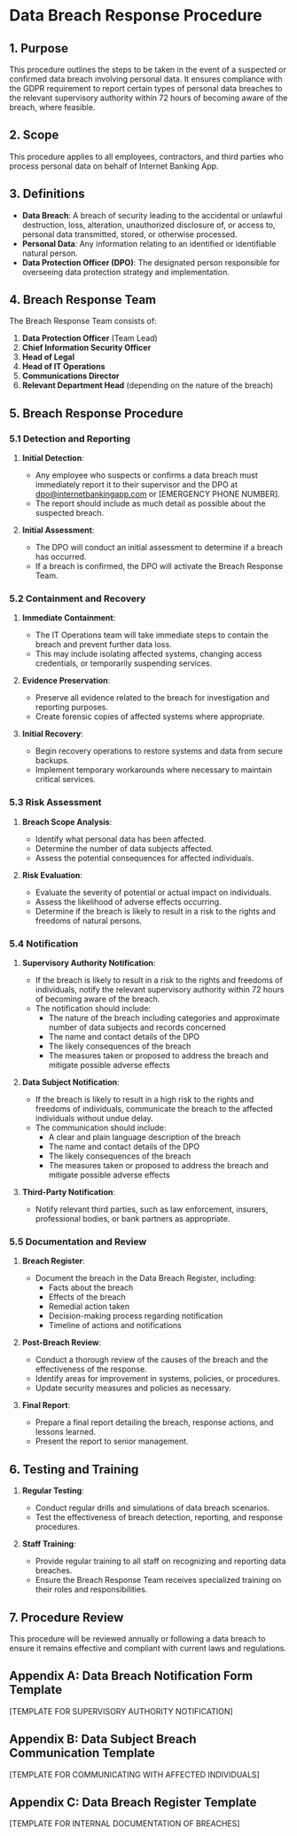 # Data Breach Response Procedure

## 1. Purpose

This procedure outlines the steps to be taken in the event of a suspected or confirmed data breach involving personal data. It ensures compliance with the GDPR requirement to report certain types of personal data breaches to the relevant supervisory authority within 72 hours of becoming aware of the breach, where feasible.

## 2. Scope

This procedure applies to all employees, contractors, and third parties who process personal data on behalf of Internet Banking App.

## 3. Definitions

- **Data Breach**: A breach of security leading to the accidental or unlawful destruction, loss, alteration, unauthorized disclosure of, or access to, personal data transmitted, stored, or otherwise processed.
- **Personal Data**: Any information relating to an identified or identifiable natural person.
- **Data Protection Officer (DPO)**: The designated person responsible for overseeing data protection strategy and implementation.

## 4. Breach Response Team

The Breach Response Team consists of:

1. **Data Protection Officer** (Team Lead)
2. **Chief Information Security Officer**
3. **Head of Legal**
4. **Head of IT Operations**
5. **Communications Director**
6. **Relevant Department Head** (depending on the nature of the breach)

## 5. Breach Response Procedure

### 5.1 Detection and Reporting

1. **Initial Detection**:
   - Any employee who suspects or confirms a data breach must immediately report it to their supervisor and the DPO at dpo@internetbankingapp.com or [EMERGENCY PHONE NUMBER].
   - The report should include as much detail as possible about the suspected breach.

2. **Initial Assessment**:
   - The DPO will conduct an initial assessment to determine if a breach has occurred.
   - If a breach is confirmed, the DPO will activate the Breach Response Team.

### 5.2 Containment and Recovery

1. **Immediate Containment**:
   - The IT Operations team will take immediate steps to contain the breach and prevent further data loss.
   - This may include isolating affected systems, changing access credentials, or temporarily suspending services.

2. **Evidence Preservation**:
   - Preserve all evidence related to the breach for investigation and reporting purposes.
   - Create forensic copies of affected systems where appropriate.

3. **Initial Recovery**:
   - Begin recovery operations to restore systems and data from secure backups.
   - Implement temporary workarounds where necessary to maintain critical services.

### 5.3 Risk Assessment

1. **Breach Scope Analysis**:
   - Identify what personal data has been affected.
   - Determine the number of data subjects affected.
   - Assess the potential consequences for affected individuals.

2. **Risk Evaluation**:
   - Evaluate the severity of potential or actual impact on individuals.
   - Assess the likelihood of adverse effects occurring.
   - Determine if the breach is likely to result in a risk to the rights and freedoms of natural persons.

### 5.4 Notification

1. **Supervisory Authority Notification**:
   - If the breach is likely to result in a risk to the rights and freedoms of individuals, notify the relevant supervisory authority within 72 hours of becoming aware of the breach.
   - The notification should include:
     - The nature of the breach including categories and approximate number of data subjects and records concerned
     - The name and contact details of the DPO
     - The likely consequences of the breach
     - The measures taken or proposed to address the breach and mitigate possible adverse effects

2. **Data Subject Notification**:
   - If the breach is likely to result in a high risk to the rights and freedoms of individuals, communicate the breach to the affected individuals without undue delay.
   - The communication should include:
     - A clear and plain language description of the breach
     - The name and contact details of the DPO
     - The likely consequences of the breach
     - The measures taken or proposed to address the breach and mitigate possible adverse effects

3. **Third-Party Notification**:
   - Notify relevant third parties, such as law enforcement, insurers, professional bodies, or bank partners as appropriate.

### 5.5 Documentation and Review

1. **Breach Register**:
   - Document the breach in the Data Breach Register, including:
     - Facts about the breach
     - Effects of the breach
     - Remedial action taken
     - Decision-making process regarding notification
     - Timeline of actions and notifications

2. **Post-Breach Review**:
   - Conduct a thorough review of the causes of the breach and the effectiveness of the response.
   - Identify areas for improvement in systems, policies, or procedures.
   - Update security measures and policies as necessary.

3. **Final Report**:
   - Prepare a final report detailing the breach, response actions, and lessons learned.
   - Present the report to senior management.

## 6. Testing and Training

1. **Regular Testing**:
   - Conduct regular drills and simulations of data breach scenarios.
   - Test the effectiveness of breach detection, reporting, and response procedures.

2. **Staff Training**:
   - Provide regular training to all staff on recognizing and reporting data breaches.
   - Ensure the Breach Response Team receives specialized training on their roles and responsibilities.

## 7. Procedure Review

This procedure will be reviewed annually or following a data breach to ensure it remains effective and compliant with current laws and regulations.

## Appendix A: Data Breach Notification Form Template

[TEMPLATE FOR SUPERVISORY AUTHORITY NOTIFICATION]

## Appendix B: Data Subject Breach Communication Template

[TEMPLATE FOR COMMUNICATING WITH AFFECTED INDIVIDUALS]

## Appendix C: Data Breach Register Template

[TEMPLATE FOR INTERNAL DOCUMENTATION OF BREACHES] 